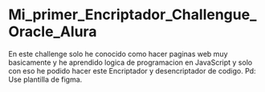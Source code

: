 # Mi_primer_Encriptador_Challengue_Oracle_Alura
En este challenge solo he conocido como hacer paginas web muy basicamente y he aprendido logica de programacion en JavaScript y solo con eso he podido hacer este Encriptador y desencriptador de codigo. Pd: Use plantilla de figma.
